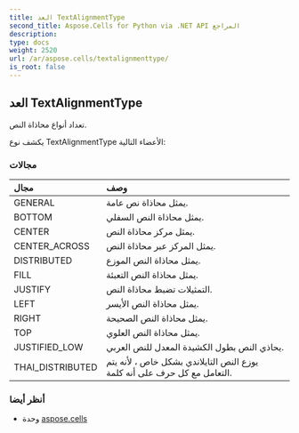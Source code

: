 ```yaml
---
title: العد TextAlignmentType
second_title: Aspose.Cells for Python via .NET API المراجع
description:
type: docs
weight: 2520
url: /ar/aspose.cells/textalignmenttype/
is_root: false
---
```

##  العد TextAlignmentType
تعداد أنواع محاذاة النص.



يكشف نوع TextAlignmentType الأعضاء التالية:

###  مجالات
| مجال| وصف|
| :- | :- |
| GENERAL | يمثل محاذاة نص عامة.|
| BOTTOM | يمثل محاذاة النص السفلي.|
| CENTER | يمثل مركز محاذاة النص.|
| CENTER_ACROSS | يمثل المركز عبر محاذاة النص.|
| DISTRIBUTED | يمثل محاذاة النص الموزع.|
| FILL | يمثل محاذاة النص التعبئة.|
| JUSTIFY | التمثيلات تضبط محاذاة النص.|
| LEFT | يمثل محاذاة النص الأيسر.|
| RIGHT | يمثل محاذاة النص الصحيحة.|
| TOP | يمثل محاذاة النص العلوي.|
| JUSTIFIED_LOW |يحاذي النص بطول الكشيدة المعدل للنص العربي.|
| THAI_DISTRIBUTED | يوزع النص التايلاندي بشكل خاص ، لأنه يتم التعامل مع كل حرف على أنه كلمة.|



###  أنظر أيضا
* وحدة [aspose.cells](..)
